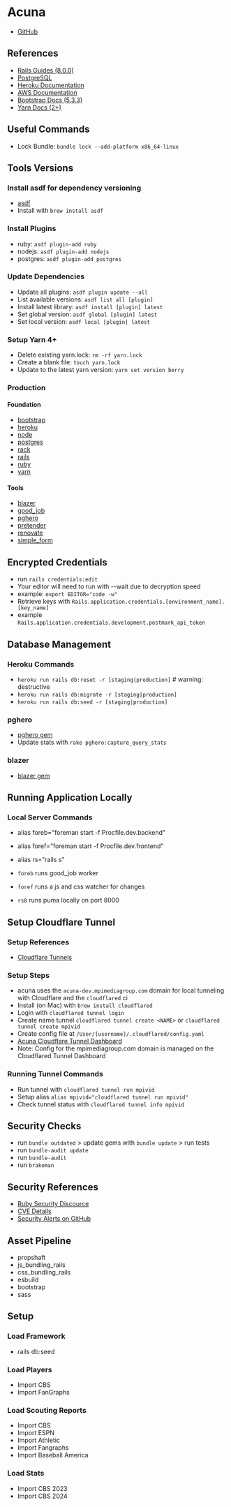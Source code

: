 # Acuna

* [GitHub](https://github.com/mpimedia/acuna)

## References

* [Rails Guides (8.0.0)](https://guides.rubyonrails.org/v8.0.0/index.html)
* [PostgreSQL](https://www.postgresql.org/docs/)
* [Heroku Documentation](https://devcenter.heroku.com/categories/reference)
* [AWS Documentation](https://docs.aws.amazon.com/)
* [Bootstrap Docs (5.3.3)](https://getbootstrap.com/docs/5.3/getting-started/introduction/)
* [Yarn Docs (2+)](https://yarnpkg.com/getting-started)

## Useful Commands

* Lock Bundle: `bundle lock --add-platform x86_64-linux`

## Tools Versions

### Install asdf for dependency versioning

* [asdf](https://github.com/asdf-vm/asdf)
* Install with `brew install asdf`

### Install Plugins

* ruby: `asdf plugin-add ruby`
* nodejs: `asdf plugin-add nodejs`
* postgres: `asdf plugin-add postgres`

### Update Dependencies

* Update all plugins: `asdf plugin update --all`
* List available versions: `asdf list all [plugin]`
* Install latest library: `asdf install [plugin] latest`
* Set global version: `asdf global [plugin] latest`
* Set local version: `asdf local [plugin] latest`

### Setup Yarn 4+

* Delete existing yarn.lock: `rm -rf yarn.lock`
* Create a blank file: `touch yarn.lock`
* Update to the latest yarn version: `yarn set version berry`

### Production

#### Foundation

* [bootstrap](https://getbootstrap.com/)
* [heroku](https://dashboard.heroku.com/pipelines/af2038da-a8c8-4dfd-966d-dd4c9489ed5c)
* [node](https://nodejs.org/en/)
* [postgres](https://www.postgresql.org/)
* [rack](https://github.com/rack/rack)
* [rails](https://rubyonrails.org/)
* [ruby](https://www.ruby-lang.org/en/)
* [yarn](https://yarnpkg.com/)

#### Tools

* [blazer](https://github.com/ankane/pghero)
* [good_job](https://github.com/bensheldon/good_job)
* [pghero](https://github.com/ankane/pghero)
* [pretender](https://github.com/ankane/pretender)
* [renovate](https://developer.mend.io/github/mpimedia/acuna)
* [simple_form](https://github.com/heartcombo/simple_form)

## Encrypted Credentials

* run `rails credentials:edit`
* Your editor will need to run with --wait due to decryption speed
* example: `export EDITOR="code -w"`
* Retrieve keys with `Rails.application.credentials.[environment_name].[key_name]`
* example `Rails.application.credentials.development.postmark_api_token`

## Database Management

### Heroku Commands

* `heroku run rails db:reset -r [staging|production]` # warning: destructive
* `heroku run rails db:migrate -r [staging|production]`
* `heroku run rails db:seed -r [staging|production]`

### pghero

* [pghero gem](https://github.com/ankane/pghero)
* Update stats with `rake pghero:capture_query_stats`

### blazer

* [blazer gem](https://github.com/ankane/pghero)

## Running Application Locally

### Local Server Commands

* alias foreb="foreman start -f Procfile.dev.backend"
* alias foref="foreman start -f Procfile.dev.frontend"
* alias rs="rails s"

* `foreb` runs good_job worker
* `foref` runs a js and css watcher for changes
* `rs8` runs puma locally on port 8000

## Setup Cloudflare Tunnel

### Setup References

* [Cloudflare Tunnels](https://developers.cloudflare.com/cloudflare-one/connections/connect-apps/)

### Setup Steps

* acuna uses the `acuna-dev.mpimediagroup.com` domain for local tunneling with Cloudflare and the `cloudflared` ci
* Install (on Mac) with `brew install cloudflared`
* Login with `cloudflared tunnel login`
* Create name tunnel `cloudflared tunnel create <NAME>` or `cloudflared tunnel create mpivid`
* Create config file at `/User/[username]/.cloudflared/config.yaml`
* [Acuna Cloudflare Tunnel Dashboard](https://one.dash.cloudflare.com/ee0a8e28862d5c84754bbed265f0f861/networks/tunnels?search=)
* Note: Config for the mpimediagroup.com domain is managed on the Cloudflared Tunnel Dashboard

### Running Tunnel Commands

* Run tunnel with `cloudflared tunnel run mpivid`
* Setup alias `alias mpivid="cloudflared tunnel run mpivid"`
* Check tunnel status with `cloudflared tunnel info mpivid`

## Security Checks

* run `bundle outdated` > update gems with `bundle update` > run tests
* run `bundle-audit update`
* run `bundle-audit`
* run `brakeman`

## Security References

* [Ruby Security Discource](https://discuss.rubyonrails.org/c/security-announcements/9)
* [CVE Details](https://www.cvedetails.com/)
* [Security Alerts on GitHub](https://github.blog/news-insights/product-news/introducing-security-alerts-on-github/)

## Asset Pipeline

* propshaft
* js_bundling_rails
* css_bundling_rails
* esbuild
* bootstrap
* sass

## Setup

### Load Framework

* rails db:seed

### Load Players

* Import CBS
* Import FanGraphs

### Load Scouting Reports

* Import CBS
* Import ESPN
* Import Athletic
* Import Fangraphs
* Import Baseball America

### Load Stats

* Import CBS 2023
* Import CBS 2024
